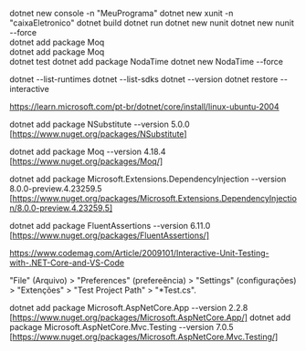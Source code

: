 dotnet new console -n "MeuPrograma" 
dotnet new xunit -n "caixaEletronico"
dotnet build 
dotnet run
dotnet new nunit
dotnet new nunit --force  
dotnet add package Moq  
dotnet add package Moq  
dotnet test
dotnet add package NodaTime 
dotnet new NodaTime --force

dotnet --list-runtimes 
dotnet --list-sdks
dotnet --version
dotnet restore --interactive 

https://learn.microsoft.com/pt-br/dotnet/core/install/linux-ubuntu-2004

dotnet add package NSubstitute --version 5.0.0 [https://www.nuget.org/packages/NSubstitute]

dotnet add package Moq --version 4.18.4  [https://www.nuget.org/packages/Moq/]

dotnet add package Microsoft.Extensions.DependencyInjection --version 8.0.0-preview.4.23259.5 [https://www.nuget.org/packages/Microsoft.Extensions.DependencyInjection/8.0.0-preview.4.23259.5]

dotnet add package FluentAssertions --version 6.11.0 [https://www.nuget.org/packages/FluentAssertions/]

https://www.codemag.com/Article/2009101/Interactive-Unit-Testing-with-.NET-Core-and-VS-Code

"File" (Arquivo) > "Preferences" (prefereência) > "Settings" (configurações) > "Extenções" > "Test Project Path" > "*Test.cs".

dotnet add package Microsoft.AspNetCore.App --version 2.2.8 [https://www.nuget.org/packages/Microsoft.AspNetCore.App/]
dotnet add package Microsoft.AspNetCore.Mvc.Testing --version 7.0.5 [https://www.nuget.org/packages/Microsoft.AspNetCore.Mvc.Testing/]